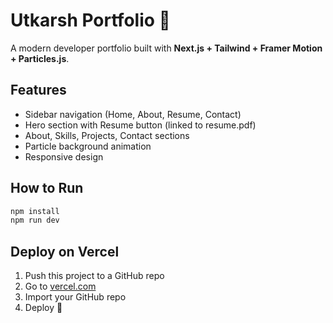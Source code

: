 # Utkarsh Portfolio 🚀

A modern developer portfolio built with **Next.js + Tailwind + Framer Motion + Particles.js**.

## Features
- Sidebar navigation (Home, About, Resume, Contact)
- Hero section with Resume button (linked to resume.pdf)
- About, Skills, Projects, Contact sections
- Particle background animation
- Responsive design

## How to Run
```bash
npm install
npm run dev
```

## Deploy on Vercel
1. Push this project to a GitHub repo
2. Go to [vercel.com](https://vercel.com)
3. Import your GitHub repo
4. Deploy 🚀
